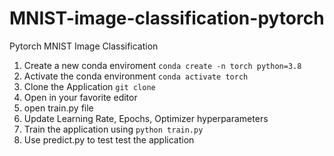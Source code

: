 # MNIST-image-classification-pytorch
Pytorch MNIST Image Classification

1. Create a new conda enviroment ```conda create -n torch python=3.8```
2. Activate the conda environment ```conda activate torch```
3. Clone the Application ```git clone ```
4. Open in your favorite editor
5. open train.py file
6. Update Learning Rate, Epochs, Optimizer hyperparameters
7. Train the application using ```python train.py```
8. Use predict.py to test test the application

